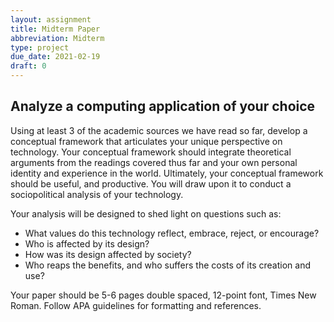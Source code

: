 ```yaml
---
layout: assignment
title: Midterm Paper
abbreviation: Midterm
type: project
due_date: 2021-02-19
draft: 0
---
```


## Analyze a computing application of your choice

Using at least 3 of the academic sources we have read so far, develop a conceptual framework that articulates your unique perspective on technology. Your conceptual framework should integrate theoretical arguments from the readings covered thus far and your own personal identity and experience in the world. Ultimately, your conceptual framework should be useful, and productive. You will draw upon it to conduct a sociopolitical analysis of your technology. 

Your analysis will be designed to shed light on questions such as: 

* What values do this technology reflect, embrace, reject, or encourage? 
* Who is affected by its design? 
* How was its design affected by society? 
* Who reaps the benefits, and who suffers the costs of its creation and use? 

Your paper should be 5-6 pages double spaced, 12-point font, Times New Roman. Follow APA guidelines for formatting and references. 